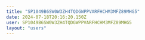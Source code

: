 ```yaml
---
title: "SP1049B6SW0W3ZH4TQDGWPPVARFHCHM3MFZ89MHG5"
date: 2024-07-18T20:16:20.150Z
user: SP1049B6SW0W3ZH4TQDGWPPVARFHCHM3MFZ89MHG5
layout: "users"
---
```

    